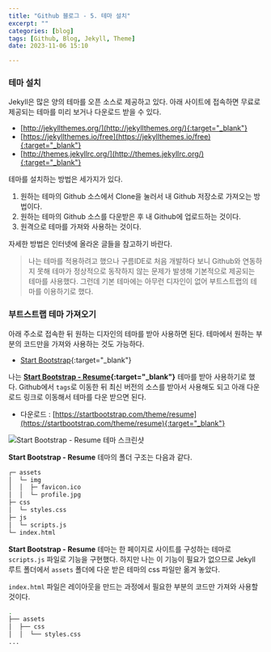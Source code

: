 ```yaml
---
title: "Github 블로그 - 5. 테마 설치"
excerpt: ""
categories: [blog]
tags: [Github, Blog, Jekyll, Theme]
date: 2023-11-06 15:10

---
```


### 테마 설치

Jekyll은 많은 양의 테마를 오픈 소스로 제공하고 있다. 아래 사이트에 접속하면 무료로 제공되는 테마를 미리 보거나 다운로드 받을 수 있다.

* [http://jekyllthemes.org/](http://jekyllthemes.org/){:target="_blank"}
* [https://jekyllthemes.io/free](https://jekyllthemes.io/free){:target="_blank"}
* [http://themes.jekyllrc.org/](http://themes.jekyllrc.org/){:target="_blank"}

테마를 설치하는 방법은 세가지가 있다.

1. 원하는 테마의 Github 소스에서 Clone을 눌러서 내 Github 저장소로 가져오는 방법이다.
2. 원하는 테마의 Github 소스를 다운받은 후 내 Github에 업로드하는 것이다.
3. 원격으로 테마를 가져와 사용하는 것이다.

자세한 방법은 인터넷에 올라온 글들을 참고하기 바란다.

> 나는 테마를 적용하려고 했으나 구름IDE로 처음 개발하다 보니 Github와 연동하지 못해 테마가 정상적으로 동작하지 않는 문제가 발생해 기본적으로 제공되는 테마를 사용했다. 그런데 기본 테마에는 아무런 디자인이 없어 부트스트랩의 테마를 이용하기로 했다.

### 부트스트랩 테마 가져오기

아래 주소로 접속한 뒤 원하는 디자인의 테마를 받아 사용하면 된다. 테마에서 원하는 부분의 코드만을 가져와 사용하는 것도 가능하다.

* [Start Bootstrap](https://startbootstrap.com/){:target="_blank"}

나는 **[Start Bootstrap - Resume](https://github.com/startbootstrap/startbootstrap-resume){:target="_blank"}** 테마를 받아 사용하기로 했다. Github에서 `tags`로 이동한 뒤 최신 버전의 소스를 받아서 사용해도 되고 아래 다운로드 링크로 이동해서 테마를 다운 받으면 된다.

* 다운로드 : [https://startbootstrap.com/theme/resume](https://startbootstrap.com/theme/resume){:target="_blank"}

![Start Bootstrap - Resume 테마 스크린샷](https://assets.startbootstrap.com/img/screenshots/themes/resume.png)

**Start Bootstrap - Resume** 테마의 폴더 구조는 다음과 같다.

```bash
┌─ assets
│  └─ img
│  │  ├─ favicon.ico
│  │  └─ profile.jpg
├─ css
│  └─ styles.css
├─ js
│  └─ scripts.js
└─ index.html
```

**Start Bootstrap - Resume** 테마는 한 페이지로 사이트를 구성하는 테마로 `scripts.js` 파일로 기능을 구현했다. 하지만 나는 이 기능이 필요가 없으므로 Jekyll 루트 폴더에서 `assets` 폴더에 다운 받은 테마의 css 파일만 옮겨 놓았다.

`index.html` 파일은 레이아웃을 만드는 과정에서 필요한 부분의 코드만 가져와 사용할 것이다.

```bash
.
├── assets
│  ├── css
│  │  └── styles.css
...
```
